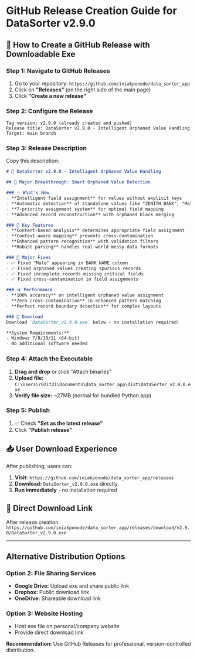 # GitHub Release Creation Guide for DataSorter v2.9.0

## 🚀 How to Create a GitHub Release with Downloadable Exe

### Step 1: Navigate to GitHub Releases
1. Go to your repository: `https://github.com/iniakponode/data_sorter_app`
2. Click on **"Releases"** (on the right side of the main page)
3. Click **"Create a new release"**

### Step 2: Configure the Release
```
Tag version: v2.9.0 (already created and pushed)
Release title: DataSorter v2.9.0 - Intelligent Orphaned Value Handling
Target: main branch
```

### Step 3: Release Description
Copy this description:

```markdown
# 🧠 DataSorter v2.9.0 - Intelligent Orphaned Value Handling

## 🎉 Major Breakthrough: Smart Orphaned Value Detection

### ✨ What's New
- **Intelligent field assignment** for values without explicit keys
- **Automatic detection** of standalone values like "ZENITH BANK", "Male"
- **7-priority assignment system** for optimal field mapping
- **Advanced record reconstruction** with orphaned block merging

### 🔧 Key Features
- **Content-based analysis** determines appropriate field assignment
- **Context-aware mapping** prevents cross-contamination
- **Enhanced pattern recognition** with validation filters
- **Robust parsing** handles real-world messy data formats

### 🐛 Major Fixes
- ✅ Fixed "Male" appearing in BANK NAME column
- ✅ Fixed orphaned values creating spurious records  
- ✅ Fixed incomplete records missing critical fields
- ✅ Fixed cross-contamination in field assignments

### 📊 Performance
- **100% accuracy** on intelligent orphaned value assignment
- **Zero cross-contamination** in enhanced pattern matching
- **Perfect record boundary detection** for complex layouts

### 💾 Download
Download `DataSorter_v2.9.0.exe` below - no installation required!

**System Requirements:**
- Windows 7/8/10/11 (64-bit)
- No additional software needed
```

### Step 4: Attach the Executable
1. **Drag and drop** or click "Attach binaries" 
2. **Upload file:** `C:\Users\r02it21\Documents\data_sorter_app\dist\DataSorter_v2.9.0.exe`
3. **Verify file size:** ~27MB (normal for bundled Python app)

### Step 5: Publish
1. ✅ Check **"Set as the latest release"**
2. Click **"Publish release"**

## 📥 User Download Experience

After publishing, users can:
1. **Visit:** `https://github.com/iniakponode/data_sorter_app/releases`
2. **Download:** `DataSorter_v2.9.0.exe` directly
3. **Run immediately** - no installation required

## 🔗 Direct Download Link
After release creation: `https://github.com/iniakponode/data_sorter_app/releases/download/v2.9.0/DataSorter_v2.9.0.exe`

---

## Alternative Distribution Options

### Option 2: File Sharing Services
- **Google Drive:** Upload exe and share public link
- **Dropbox:** Public download link
- **OneDrive:** Shareable download link

### Option 3: Website Hosting
- Host exe file on personal/company website
- Provide direct download link

**Recommendation:** Use GitHub Releases for professional, version-controlled distribution.